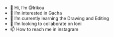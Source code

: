 - 👋 Hi, I’m @Irikou
- 👀 I’m interested in Gacha
- 🌱 I’m currently learning the Drawing and Editing
- 💞️ I’m looking to collaborate on loni
- 📫 How to reach me in instagram

<!---
Irikou/Irikou is a ✨ special ✨ repository because its `README.md` (this file) appears on your GitHub profile.
You can the Preview link to take a look at your changes.
--->
